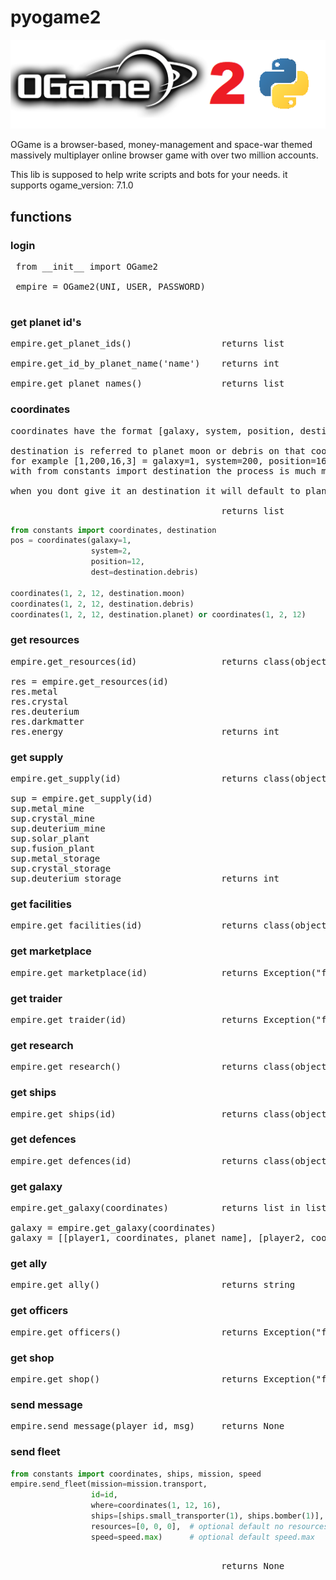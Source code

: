 # pyogame2
![picture](ogame.png)

 OGame is a browser-based, money-management and space-war themed massively multiplayer online browser game with over 
 two million accounts.
 
 This lib is supposed to help write scripts and bots for your needs.
 it supports ogame_version: 7.1.0
 
 ## functions
 ### login
 <pre>
 from __init__ import OGame2
 
 empire = OGame2(UNI, USER, PASSWORD)
 </pre>
 
### get planet id's
<pre>
empire.get_planet_ids()                 returns list 

empire.get_id_by_planet_name('name')    returns int

empire.get_planet_names()               returns list
</pre>

### coordinates
<pre>
coordinates have the format [galaxy, system, position, destination]

destination is referred to planet moon or debris on that coordinate planet=1 debris=2 moon=3
for example [1,200,16,3] = galaxy=1, system=200, position=16, destination=3 for moon
with from constants import destination the process is much more readable.

when you dont give it an destination it will default to planet

                                        returns list
</pre>
```python
from constants import coordinates, destination
pos = coordinates(galaxy=1,
                  system=2,
                  position=12,
                  dest=destination.debris)

coordinates(1, 2, 12, destination.moon)
coordinates(1, 2, 12, destination.debris)
coordinates(1, 2, 12, destination.planet) or coordinates(1, 2, 12)
```


### get resources
<pre>
empire.get_resources(id)                returns class(object)

res = empire.get_resources(id)
res.metal
res.crystal
res.deuterium
res.darkmatter
res.energy                              returns int
</pre>

### get supply
<pre>
empire.get_supply(id)                   returns class(object)

sup = empire.get_supply(id)
sup.metal_mine
sup.crystal_mine
sup.deuterium_mine
sup.solar_plant
sup.fusion_plant 
sup.metal_storage
sup.crystal_storage
sup.deuterium_storage                   returns int
</pre>

### get facilities
<pre>
empire.get_facilities(id)               returns class(object) 
</pre>

### get marketplace
<pre>
empire.get_marketplace(id)              returns Exception("function not implemented yet PLS contribute")
</pre>

### get traider
<pre>
empire.get_traider(id)                  returns Exception("function not implemented yet PLS contribute")
</pre>

### get research
<pre>
empire.get_research()                   returns class(object) 
</pre>

### get ships
<pre>
empire.get_ships(id)                    returns class(object) 
</pre>

### get defences
<pre>
empire.get_defences(id)                 returns class(object) 
</pre>

### get galaxy
<pre>
empire.get_galaxy(coordinates)          returns list in list

galaxy = empire.get_galaxy(coordinates)
galaxy = [[player1, coordinates, planet_name], [player2, coordinates, planet_name]]
</pre>

### get ally
<pre>
empire.get_ally()                       returns string
</pre>

### get officers
<pre>
empire.get_officers()                   returns Exception("function not implemented yet PLS contribute")
</pre>

### get shop
<pre>
empire.get_shop()                       returns Exception("function not implemented yet PLS contribute")
</pre>

### send message
<pre>
empire.send_message(player_id, msg)     returns None
</pre>

### send fleet
```python
from constants import coordinates, ships, mission, speed
empire.send_fleet(mission=mission.transport,
                  id=id,
                  where=coordinates(1, 12, 16),
                  ships=[ships.small_transporter(1), ships.bomber(1)],
                  resources=[0, 0, 0],  # optional default no resources
                  speed=speed.max)      # optional default speed.max
```
<pre>                 
                                        returns None
</pre>